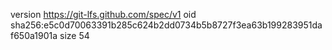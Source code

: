version https://git-lfs.github.com/spec/v1
oid sha256:e5c0d70063391b285c624b2dd0734b5b8727f3ea63b199283951daf650a1901a
size 54

